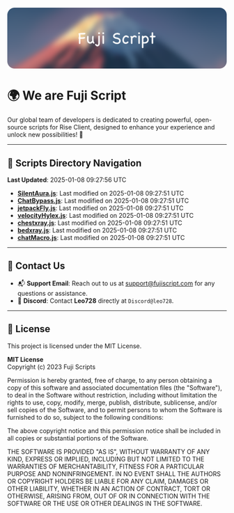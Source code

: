 ![Banner](.github/b.webp)

# 🌍 **We are Fuji Script**

Our global team of developers is dedicated to creating powerful, open-source scripts for Rise Client, designed to enhance your experience and unlock new possibilities! 🌟

---
<!-- SCRIPTS_NAVIGATION_START -->
## 📂 **Scripts Directory Navigation**

**Last Updated**: 2025-01-08 09:27:56 UTC

- **[SilentAura.js](scripts/SilentAura.js)**: Last modified on 2025-01-08 09:27:51 UTC
- **[ChatBypass.js](scripts/ChatBypass.js)**: Last modified on 2025-01-08 09:27:51 UTC
- **[jetpackFly.js](scripts/jetpackFly.js)**: Last modified on 2025-01-08 09:27:51 UTC
- **[velocityHylex.js](scripts/velocityHylex.js)**: Last modified on 2025-01-08 09:27:51 UTC
- **[chestxray.js](scripts/chestxray.js)**: Last modified on 2025-01-08 09:27:51 UTC
- **[bedxray.js](scripts/bedxray.js)**: Last modified on 2025-01-08 09:27:51 UTC
- **[chatMacro.js](scripts/chatMacro.js)**: Last modified on 2025-01-08 09:27:51 UTC

<!-- SCRIPTS_NAVIGATION_END -->

---

## 💬 **Contact Us**  
- 📬 **Support Email**: Reach out to us at [support@fujiscript.com](mailto:support@fujiscript.com) for any questions or assistance.  
- 💬 **Discord**: Contact **Leo728** directly at `Discord@leo728`.

---

## 📜 **License**

This project is licensed under the MIT License.  

**MIT License**  
Copyright (c) 2023 Fuji Scripts  

Permission is hereby granted, free of charge, to any person obtaining a copy of this software and associated documentation files (the "Software"), to deal in the Software without restriction, including without limitation the rights to use, copy, modify, merge, publish, distribute, sublicense, and/or sell copies of the Software, and to permit persons to whom the Software is furnished to do so, subject to the following conditions:  

The above copyright notice and this permission notice shall be included in all copies or substantial portions of the Software.  

THE SOFTWARE IS PROVIDED "AS IS", WITHOUT WARRANTY OF ANY KIND, EXPRESS OR IMPLIED, INCLUDING BUT NOT LIMITED TO THE WARRANTIES OF MERCHANTABILITY, FITNESS FOR A PARTICULAR PURPOSE AND NONINFRINGEMENT. IN NO EVENT SHALL THE AUTHORS OR COPYRIGHT HOLDERS BE LIABLE FOR ANY CLAIM, DAMAGES OR OTHER LIABILITY, WHETHER IN AN ACTION OF CONTRACT, TORT OR OTHERWISE, ARISING FROM, OUT OF OR IN CONNECTION WITH THE SOFTWARE OR THE USE OR OTHER DEALINGS IN THE SOFTWARE.  
